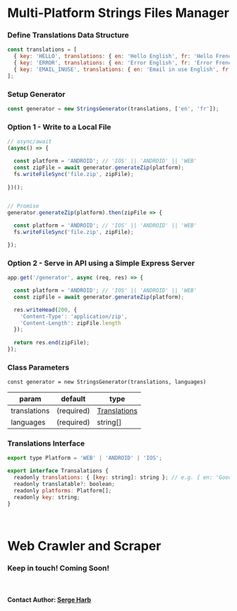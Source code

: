 # Multi-Platform Strings Files Manager

### Define Translations Data Structure
```js
const translations = [
  { key: 'HELLO', translations: { en: 'Hello English', fr: 'Hello French' }, platforms: ['ANDROID', 'IOS', 'WEB'] },
  { key: 'ERROR', translations: { en: 'Error English', fr: 'Error French' }, platforms: ['ANDROID', 'IOS', 'WEB'] },
  { key: 'EMAIL_INUSE', translations: { en: 'Email in use English', fr: 'Email in use French' }, platforms: ['ANDROID', 'IOS'] },
];
```

### Setup Generator
```js
const generator = new StringsGenerator(translations, ['en', 'fr']);
```

### Option 1 - Write to a Local File
```js
// async/await
(async() => {

  const platform = 'ANDROID'; // 'IOS' || 'ANDROID' || 'WEB'
  const zipFile = await generator.generateZip(platform);
  fs.writeFileSync('file.zip', zipFile);
  
})();


// Promise
generator.generateZip(platform).then(zipFile => {

  const platform = 'ANDROID'; // 'IOS' || 'ANDROID' || 'WEB'
  fs.writeFileSync('file.zip', zipFile);

});
```

### Option 2 - Serve in API using a Simple Express Server
```js
app.get('/generator', async (req, res) => {

  const platform = 'ANDROID'; // 'IOS' || 'ANDROID' || 'WEB'
  const zipFile = await generator.generateZip(platform);

  res.writeHead(200, {
    'Content-Type': 'application/zip',
    'Content-Length': zipFile.length
  });
  
  return res.end(zipFile);
});
```

### Class Parameters

``const generator = new StringsGenerator(translations, languages)``

|param|default|type
|---|---|---|
|translations|(required)|[Translations](#translations-interface)|
|languages|(required)|string[]|

### Translations Interface

```js
export type Platform = 'WEB' | 'ANDROID' | 'IOS';

export interface Transalations {
  readonly translations: { [key: string]: string }; // e.g. { en: 'Good Morning', fr: 'Bonjour' }
  readonly translatable?: boolean;
  readonly platforms: Platform[];
  readonly key: string;
}
```

<br>

# Web Crawler and Scraper

### Keep in touch! Coming Soon!

<br>

#### Contact Author: [Serge Harb](mailto:me@sergeharb.com)